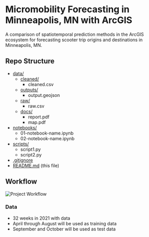 # Micromobility Forecasting in Minneapolis, MN with ArcGIS

A comparison of spatiotemporal prediction methods in the ArcGIS ecosystem for forecasting scooter trip origins and destinations in Minneapolis, MN.

## Repo Structure
- [data/](data/)
  - [cleaned/](data/cleaned)
    - cleaned.csv
  - [outputs/](data/outputs)
    - output.geojson
  - [raw/](data/raw)
    - raw.csv
  - [docs/](docs/)
    - report.pdf
    - map.pdf
- [notebooks/](notebooks/)
  - 01-notebook-name.ipynb
  - 02-notebook-name.ipynb
- [scripts/](scripts/)
  - script1.py
  - script2.py
- [.gitignore](.gitignore)
- [README.md](README.md) (this file)

## Workflow
![Project Workflow](https://github.com/lukezaruba/MicromobilityForecasting/blob/main/docs/Micromobility%20Workflow.png?raw=true)

### Data
- 32 weeks in 2021 with data
- April through August will be used as training data
- September and October will be used as test data
